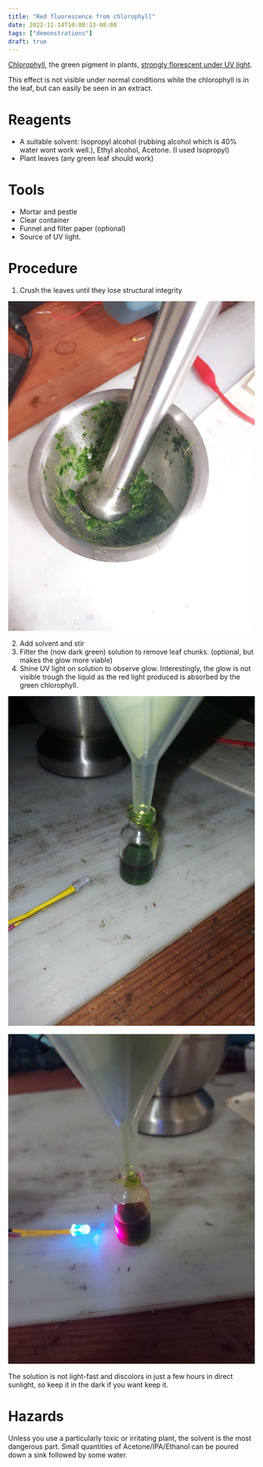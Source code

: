 ```yaml
---
title: "Red fluorescence from chlorophyll"
date: 2022-11-14T10:08:33-08:00
tags: ["demonstrations"]
draft: true
---
```


[Chlorophyll](https://en.wikipedia.org/wiki/Chlorophyll), the green pigment in plants, [strongly florescent under UV light](https://en.wikipedia.org/wiki/Chlorophyll_fluorescence).

This effect is not visible under normal conditions while the chlorophyll is in the leaf, but can easily be seen in an extract.

# Reagents

- A suitable solvent: Isopropyl alcohol (rubbing alcohol which is 40% water wont work well.), Ethyl alcohol, Acetone. (I used Isopropyl)
- Plant leaves (any green leaf should work)

# Tools

- Mortar and pestle
- Clear container
- Funnel and filter paper (optional)
- Source of UV light.

# Procedure

1. Crush the leaves until they lose structural integrity

![Crushed leaves in mortar](crushed.png)

2. Add solvent and stir
3. Filter the (now dark green) solution  to remove leaf chunks. (optional, but makes the glow more viable)
4. Shine UV light on solution to observe glow. Interestingly, the glow is not visible trough the liquid as the red light produced is absorbed by the green chlorophyll.

![Finished green solution in small glass container.](green.png)

![The solution glowing red under UV light.](glow.png)

The solution is not light-fast and discolors in just a few hours in direct sunlight, so keep it in the dark if you want keep it.

# Hazards

Unless you use a particularly toxic or irritating plant, the solvent is the most dangerous part. Small quantities of Acetone/IPA/Ethanol can be poured down a sink followed by some water.




